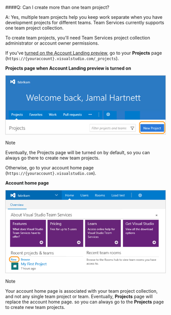 ####Q:	Can I create more than one team project?

A:	Yes, multiple team projects help you keep work separate when 
you have development projects for different teams. 
Team Services currently supports one team project collection.

To create team projects, you'll need Team Services 
project collection administrator or account owner permissions. 

If you've [turned on the Account Landing preview](../connect/account-home-pages.md), 
go to your **Projects** page (```https://{youraccount}.visualstudio.com/_projects```).

**Projects page when Account Landing preview is turned on**

<img alt="From your Projects page, create more team projects" src="./_img/create-new-project-account-home.png" style="border: 1px solid #CCCCCC" />

> [!NOTE]
> Eventually, the Projects page will be turned on by default, 
> so you can always go there to create new team projects.

Otherwise, go to your account home page (```https://{youraccount}.visualstudio.com```).

**Account home page**

<img alt="From your account home page, create more team projects" src="./_img/create-more-team-projects-new-ui.png" style="border: 1px solid #CCCCCC" />

> [!NOTE]
> Your account home page is associated with your team project collection, 
> and not any single team project or team. 
> Eventually, **Projects** page will replace the account home page. 
> so you can always go to the **Projects** page to create new team projects.
